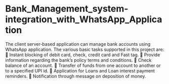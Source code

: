 # Bank_Management_system-integration_with_WhatsApp_Application
The client server-based application can manage bank accounts using WhatsApp application. The various
basic tasks supported in this project are:
 Instant blocking of debit card, check, credit card and Fast tag.
 Provide information regarding the bank’s policy terms and conditions.
 Check balance of an account.
 Transfer of funds from one account to another or to a specified UPI id.
 Application for Loans and Loan interest payment reminders.
 Notification through message on deposition of money.
